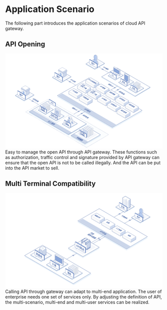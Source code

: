 # Application Scenario

The following part introduces the application scenarios of cloud API gateway.


## API Opening
![](../../../../image/Internet-Middleware/API-Gateway/APIgw01.png)
Easy to manage the open API through API gateway. These functions such as authorization, traffic control and signature provided by API gateway can ensure that the open API is not to be called illegally. And the API can be put into the API market to sell.


## Multi Terminal Compatibility
![](../../../../image/Internet-Middleware/API-Gateway/APIgw02.png)
Calling API through gateway can adapt to multi-end application. The user of enterprise needs one set of services only. By adjusting the definition of API, the multi-scenario, multi-end and multi-user services can be realized.
